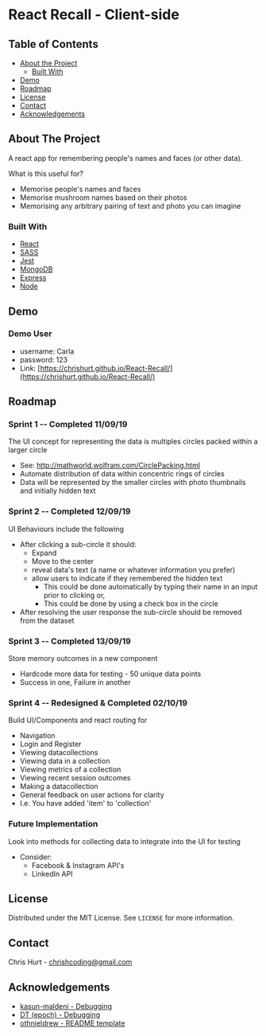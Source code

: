 # React Recall - Client-side

## Table of Contents

* [About the Project](#about-the-project)
  * [Built With](#built-with)
* [Demo](#demo)
* [Roadmap](#roadmap)
* [License](#license)
* [Contact](#contact)
* [Acknowledgements](#acknowledgements)

## About The Project

A react app for remembering people's names and faces (or other data).

What is this useful for?
- Memorise people's names and faces
- Memorise mushroom names based on their photos
- Memorising any arbitrary pairing of text and photo you can imagine

### Built With
* [React](https://reactjs.org/)
* [SASS](https://sass-lang.com/)
* [Jest](https://jestjs.io/)
* [MongoDB](https://www.mongodb.com/)
* [Express](https://expressjs.com/)
* [Node](https://nodejs.org/en/)

## Demo
### Demo User
 - username: Carla
 - password: 123
 - Link: [https://chrishurt.github.io/React-Recall/](https://chrishurt.github.io/React-Recall/)

## Roadmap
### Sprint 1 -- Completed 11/09/19
The UI concept for representing the data is multiples circles packed within a larger circle
  - See: http://mathworld.wolfram.com/CirclePacking.html
  - Automate distribution of data within concentric rings of circles
  - Data will be represented by the smaller circles with photo thumbnails and initially hidden text

### Sprint 2 -- Completed 12/09/19
UI Behaviours include the following 
  - After clicking a sub-circle it should:
    - Expand
    - Move to the center
    - reveal data's text (a name or whatever information you prefer)
    - allow users to indicate if they remembered the hidden text
      - This could be done automatically by typing their name in an input prior to clicking or,
      - This could be done by using a check box in the circle
  - After resolving the user response the sub-circle should be removed from the dataset

### Sprint 3 -- Completed 13/09/19
Store memory outcomes in a new component
  - Hardcode more data for testing - 50 unique data points
  - Success in one, Failure in another

### Sprint 4 -- Redesigned & Completed 02/10/19
Build UI/Components and react routing for
 - Navigation
 - Login and Register
 - Viewing datacollections
  - Viewing data in a collection
  - Viewing metrics of a collection
  - Viewing recent session outcomes
 - Making a datacollection
 - General feedback on user actions for clarity
  - I.e. You have added 'item' to 'collection'

### Future Implementation
Look into methods for collecting data to integrate into the UI for testing
  - Consider:
    - Facebook & Instagram API's
    - LinkedIn API

## License

Distributed under the MIT License. See `LICENSE` for more information.

<!-- CONTACT -->
## Contact

Chris Hurt - chrishcoding@gmail.com

<!-- ACKNOWLEDGEMENTS -->
## Acknowledgements
* [kasun-maldeni - Debugging](https://github.com/kasun-maldeni)
* [DT (epoch) - Debugging](https://github.com/epoch)
* [othnieldrew - README template](https://github.com/othneildrew/Best-README-Template)